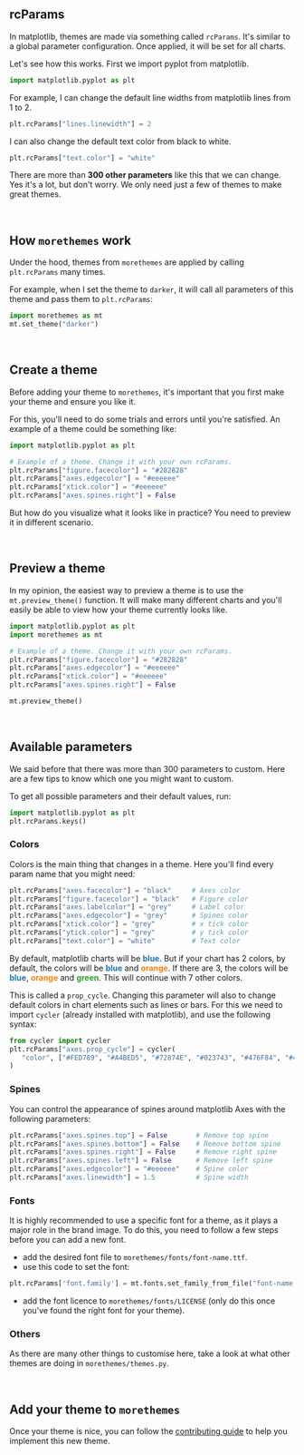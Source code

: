 <br>

## rcParams

In matplotlib, themes are made via something called `rcParams`. It's similar to a global parameter configuration. Once applied, it will be set for all charts.

Let's see how this works. First we import pyplot from matplotlib.

```py
import matplotlib.pyplot as plt
```

For example, I can change the default line widths from matplotlib lines from 1 to 2.

```py
plt.rcParams["lines.linewidth"] = 2
```

I can also change the default text color from black to white.

```py
plt.rcParams["text.color"] = "white"
```

There are more than **300 other parameters** like this that we can change. Yes it's a lot, but don't worry. We only need just a few of themes to make great themes.

<br>

## How `morethemes` work

Under the hood, themes from `morethemes` are applied by calling `plt.rcParams` many times.

For example, when I set the theme to `darker`, it will call all parameters of this theme and pass them to `plt.rcParams`:

```py
import morethemes as mt
mt.set_theme("darker")
```

<br>

## Create a theme

Before adding your theme to `morethemes`, it's important that you first make your theme and ensure you like it.

For this, you'll need to do some trials and errors until you're satisfied. An example of a theme could be something like:

```py
import matplotlib.pyplot as plt

# Example of a theme. Change it with your own rcParams.
plt.rcParams["figure.facecolor"] = "#282828"
plt.rcParams["axes.edgecolor"] = "#eeeeee"
plt.rcParams["xtick.color"] = "#eeeeee"
plt.rcParams["axes.spines.right"] = False
```

But how do you visualize what it looks like in practice? You need to preview it in different scenario.

<br>

## Preview a theme

In my opinion, the easiest way to preview a theme is to use the `mt.preview_theme()` function. It will make many different charts and you'll easily be able to view how your theme currently looks like.

```py
import matplotlib.pyplot as plt
import morethemes as mt

# Example of a theme. Change it with your own rcParams.
plt.rcParams["figure.facecolor"] = "#282828"
plt.rcParams["axes.edgecolor"] = "#eeeeee"
plt.rcParams["xtick.color"] = "#eeeeee"
plt.rcParams["axes.spines.right"] = False

mt.preview_theme()
```

<br>

## Available parameters

We said before that there was more than 300 parameters to custom. Here are a few tips to know which one you might want to custom.

To get all possible parameters and their default values, run:

```py
import matplotlib.pyplot as plt
plt.rcParams.keys()
```

### Colors

Colors is the main thing that changes in a theme. Here you'll find every param name that you might need:

```py
plt.rcParams["axes.facecolor"] = "black"     # Axes color
plt.rcParams["figure.facecolor"] = "black"   # Figure color
plt.rcParams["axes.labelcolor"] = "grey"     # Label color
plt.rcParams["axes.edgecolor"] = "grey"      # Spines color
plt.rcParams["xtick.color"] = "grey"         # x tick color
plt.rcParams["ytick.color"] = "grey"         # y tick color
plt.rcParams["text.color"] = "white"         # Text color
```

By default, matplotlib charts will be <span style="color: #1f77b4;">**blue**</span>. But if your chart has 2 colors, by default, the colors will be <span style="color: #1f77b4;">**blue**</span> and <span style="color: #ff7f0e;">**orange**</span>. If there are 3, the colors will be <span style="color: #1f77b4;">**blue**</span>, <span style="color: #ff7f0e;">**orange**</span> and <span style="color: #2ca02c;">**green**</span>. This will continue with 7 other colors.

This is called a `prop_cycle`. Changing this parameter will also to change default colors in chart elements such as lines or bars. For this we need to import `cycler` (already installed with matplotlib), and use the following syntax:

```py
from cycler import cycler
plt.rcParams["axes.prop_cycle"] = cycler(
   "color", ["#FED789", "#A4BED5", "#72874E", "#023743", "#476F84", "#453947"]
)
```

### Spines

You can control the appearance of spines around matplotlib Axes with the following parameters:

```py
plt.rcParams["axes.spines.top"] = False       # Remove top spine
plt.rcParams["axes.spines.bottom"] = False    # Remove bottom spine
plt.rcParams["axes.spines.right"] = False     # Remove right spine
plt.rcParams["axes.spines.left"] = False      # Remove left spine
plt.rcParams["axes.edgecolor"] = "#eeeeee"    # Spine color
plt.rcParams["axes.linewidth"] = 1.5          # Spine width
```

### Fonts

It is highly recommended to use a specific font for a theme, as it plays a major role in the brand image. To do this, you need to follow a few steps before you can add a new font.

- add the desired font file to `morethemes/fonts/font-name.ttf`.
- use this code to set the font:

```py
plt.rcParams['font.family'] = mt.fonts.set_family_from_file("font-name.ttf")
```

- add the font licence to `morethemes/fonts/LICENSE` (only do this once you've found the right font for your theme).

### Others

As there are many other things to customise here, take a look at what other themes are doing in `morethemes/themes.py`.

<br>

## Add your theme to `morethemes`

Once your theme is nice, you can follow the [contributing guide](../contributing) to help you implement this new theme.

<br><br>
